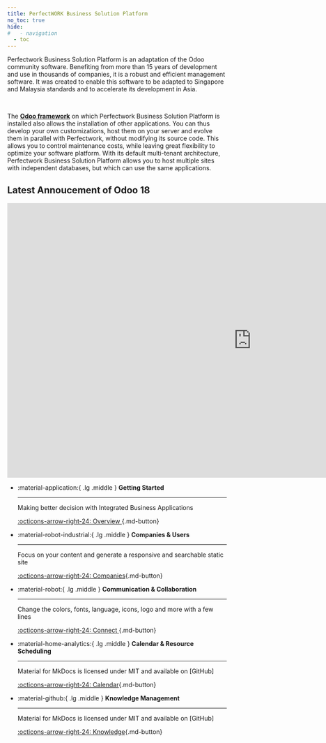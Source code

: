 ```yaml
---
title: PerfectWORK Business Solution Platform
no_toc: true
hide:
#   - navigation
  - toc
---
```


Perfectwork Business Solution Platform is an adaptation of the Odoo community software. Benefiting from more than 15 years of development and use in thousands of companies, it is a robust and efficient management software. It was created to enable this software to be adapted to Singapore and Malaysia standards and to accelerate its development in Asia.

<br />

The [**Odoo framework**](https://odoo.com) on which Perfectwork Business Solution Platform is installed also allows the installation of other applications. You can thus develop your own customizations, host them on your server and evolve them in parallel with Perfectwork, without modifying its source code. This allows you to control maintenance costs, while leaving great flexibility to optimize your software platform.
With its default multi-tenant architecture, Perfectwork Business Solution Platform  allows you to host multiple sites with independent databases, but which can use the same applications.

## Latest Annoucement of Odoo 18
<iframe width="1120" height="630" src="https://www.youtube.com/embed/e9IUsktODPg?si=zQPdGoZJ1ME_Umtj" title="YouTube video player" frameborder="0" allow="accelerometer; autoplay; clipboard-write; encrypted-media; gyroscope; picture-in-picture; web-share" referrerpolicy="strict-origin-when-cross-origin" allowfullscreen></iframe>


<div class="grid cards" markdown>

-   :material-application:{ .lg .middle } __Getting Started__

    ---

    Making better decision with Integrated Business Applications

    [:octicons-arrow-right-24: Overview ](./01_getting_started/01_overview.md){.md-button}

-   :material-robot-industrial:{ .lg .middle } __Companies & Users__

    ---

    Focus on your content and generate a responsive and searchable static site

    [:octicons-arrow-right-24: Companies](./02_companies_users/01_companies.md){.md-button}

-   :material-robot:{ .lg .middle } __Communication & Collaboration__

    ---

    Change the colors, fonts, language, icons, logo and more with a few lines

    [:octicons-arrow-right-24: Connect ](./03_connect/01_overview.md){.md-button}

-   :material-home-analytics:{ .lg .middle } __Calendar & Resource Scheduling__

    ---

    Material for MkDocs is licensed under MIT and available on [GitHub]

    [:octicons-arrow-right-24: Calendar](./01_getting_started/01_overview.md){.md-button}

-   :material-github:{ .lg .middle } __Knowledge Management__

    ---

    Material for MkDocs is licensed under MIT and available on [GitHub]

    [:octicons-arrow-right-24: Knowledge](./01_getting_started/01_overview.md){.md-button}


</div>